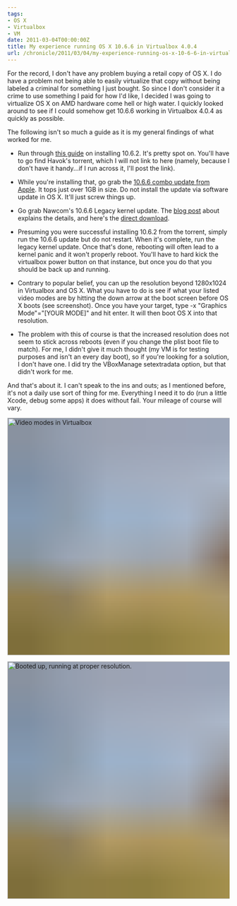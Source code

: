 ```yaml
---
tags:
- OS X
- Virtualbox
- VM
date: 2011-03-04T00:00:00Z
title: My experience running OS X 10.6.6 in Virtualbox 4.0.4
url: /chronicle/2011/03/04/my-experience-running-os-x-10-6-6-in-virtualbox-4-0-4/
---
```


For the record, I don't have any problem buying a retail copy of OS X.  I do have a problem not being able to easily virtualize that copy without being labeled a criminal for something I just bought. So since I don't consider it a crime to use something I paid for how I'd like, I decided I was going to virtualize OS X on AMD hardware come hell or high water.  I quickly looked around to see if I could somehow get 10.6.6 working in Virtualbox 4.0.4 as quickly as possible.

The following isn't so much a guide as it is my general findings of what worked for me.

* Run through <a href="http://tek411.blogspot.com/2010/06/osx-in-virtual-box-hackintoshed-vm.html">this guide</a> on installing 10.6.2.  It's pretty spot on.  You'll have to go find Havok's torrent, which I will not link to here (namely, because I don't have it handy...if I run across it, I'll post the link).

* While you're installing that, go grab the <a  href="http://support.apple.com/kb/dl1349">10.6.6 combo update from Apple</a>. It tops just over 1GB in size.  Do not install the update via software update in OS X.  It'll just screw things up.

* Go grab Nawcom's 10.6.6 Legacy kernel update. The <a href="http://blog.nawcom.com/?p=538#more-538">blog post</a> about explains the details, and here's the <a href="http://dl.nawcom.com/Kernels/10.6.0/legacy_kernel-10.6.0.pkg.zip">direct download</a>.

* Presuming you were successful installing 10.6.2 from the torrent, simply run the 10.6.6 update but do not restart.  When it's complete, run the legacy kernel update.  Once that's done, rebooting will often lead to a kernel panic and it won't properly reboot.  You'll have to hard kick the virtualbox power button on that instance, but once you do that you should be back up and running.

* Contrary to popular belief, you can up the resolution beyond 1280x1024 in Virtualbox and OS X.  What you have to do is see if what your listed video modes are by hitting the down arrow at the boot screen before OS X boots (see screenshot).  Once you have your target, type -x "Graphics Mode"="[YOUR MODE]" and hit enter.  It will then boot OS X into that resolution.

* The problem with this of course is that the increased resolution does not seem to stick across reboots (even if you change the plist boot file to match).  For me, I didn't give it much thought (my VM is for testing purposes and isn't an every day boot), so if you're looking for a solution, I don't have one.  I did try the VBoxManage setextradata option, but that didn't work for me.

And that's about it.  I can't speak to the ins and outs; as I mentioned before, it's not a daily use sort of thing for me.  Everything I need it to do (run a little Xcode, debug some apps) it does without fail.  Your mileage of course will vary.

<img decoding="async" loading="lazy" width="800" height="538" style="background-size: cover;
          background-image: url('data:image/svg+xml;charset=utf-8,%3Csvg xmlns=\'http%3A//www.w3.org/2000/svg\' xmlns%3Axlink=\'http%3A//www.w3.org/1999/xlink\' viewBox=\'0 0 1280 853\'%3E%3Cfilter id=\'b\' color-interpolation-filters=\'sRGB\'%3E%3CfeGaussianBlur stdDeviation=\'.5\'%3E%3C/feGaussianBlur%3E%3CfeComponentTransfer%3E%3CfeFuncA type=\'discrete\' tableValues=\'1 1\'%3E%3C/feFuncA%3E%3C/feComponentTransfer%3E%3C/filter%3E%3Cimage filter=\'url(%23b)\' x=\'0\' y=\'0\' height=\'100%25\' width=\'100%25\' xlink%3Ahref=\'data%3Aimage/png;base64,iVBORw0KGgoAAAANSUhEUgAAAAkAAAAGCAIAAACepSOSAAAACXBIWXMAAC4jAAAuIwF4pT92AAAAs0lEQVQI1wGoAFf/AImSoJSer5yjs52ktp2luJuluKOpuJefsoCNowB+kKaOm66grL+krsCnsMGrt8m1u8mzt8OVoLIAhJqzjZ2tnLLLnLHJp7fNmpyjqbPCqLrRjqO7AIeUn5ultaWtt56msaSnroZyY4mBgLq7wY6TmwCRfk2Pf1uzm2WulV+xmV6rmGyQfFm3nWSBcEIAfm46jX1FkH5Djn5AmodGo49MopBLlIRBfG8yj/dfjF5frTUAAAAASUVORK5CYII=\'%3E%3C/image%3E%3C/svg%3E');" src="https://storage.googleapis.com/jdr-public-imgs/blog-archive/2011/03/screenshot-20110304-videomodes.png" alt="Video modes in Virtualbox">

<img decoding="async" loading="lazy" width="800" height="538" style="background-size: cover;
          background-image: url('data:image/svg+xml;charset=utf-8,%3Csvg xmlns=\'http%3A//www.w3.org/2000/svg\' xmlns%3Axlink=\'http%3A//www.w3.org/1999/xlink\' viewBox=\'0 0 1280 853\'%3E%3Cfilter id=\'b\' color-interpolation-filters=\'sRGB\'%3E%3CfeGaussianBlur stdDeviation=\'.5\'%3E%3C/feGaussianBlur%3E%3CfeComponentTransfer%3E%3CfeFuncA type=\'discrete\' tableValues=\'1 1\'%3E%3C/feFuncA%3E%3C/feComponentTransfer%3E%3C/filter%3E%3Cimage filter=\'url(%23b)\' x=\'0\' y=\'0\' height=\'100%25\' width=\'100%25\' xlink%3Ahref=\'data%3Aimage/png;base64,iVBORw0KGgoAAAANSUhEUgAAAAkAAAAGCAIAAACepSOSAAAACXBIWXMAAC4jAAAuIwF4pT92AAAAs0lEQVQI1wGoAFf/AImSoJSer5yjs52ktp2luJuluKOpuJefsoCNowB+kKaOm66grL+krsCnsMGrt8m1u8mzt8OVoLIAhJqzjZ2tnLLLnLHJp7fNmpyjqbPCqLrRjqO7AIeUn5ultaWtt56msaSnroZyY4mBgLq7wY6TmwCRfk2Pf1uzm2WulV+xmV6rmGyQfFm3nWSBcEIAfm46jX1FkH5Djn5AmodGo49MopBLlIRBfG8yj/dfjF5frTUAAAAASUVORK5CYII=\'%3E%3C/image%3E%3C/svg%3E');" src="https://storage.googleapis.com/jdr-public-imgs/blog-archive/2011/03/screenshot-20110304-videomodebooted.png" alt="Booted up, running at proper resolution.">
